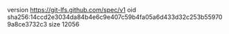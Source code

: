 version https://git-lfs.github.com/spec/v1
oid sha256:14ccd2e3034da84b4e6c9e407c59b4fa05a6d433d32c253b559709a8ce3732c3
size 12056
